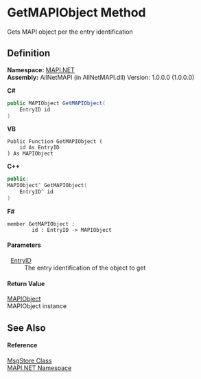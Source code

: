 # GetMAPIObject Method


Gets MAPI object per the entry identification



## Definition
**Namespace:** <a href="5bef4637-66f8-16d4-e5f4-4d0da57a1538.md">MAPI.NET</a>  
**Assembly:** AllNetMAPI (in AllNetMAPI.dll) Version: 1.0.0.0 (1.0.0.0)

**C#**
``` C#
public MAPIObject GetMAPIObject(
	EntryID id
)
```
**VB**
``` VB
Public Function GetMAPIObject ( 
	id As EntryID
) As MAPIObject
```
**C++**
``` C++
public:
MAPIObject^ GetMAPIObject(
	EntryID^ id
)
```
**F#**
``` F#
member GetMAPIObject : 
        id : EntryID -> MAPIObject 
```



#### Parameters
<dl><dt>  <a href="db2ff999-cb6d-b06d-47cc-55b8797d7482.md">EntryID</a></dt><dd>The entry identification of the object to get</dd></dl>

#### Return Value
<a href="6aa245b8-3fdd-0cd0-a3f7-bdccb4596d2c.md">MAPIObject</a>  
MAPIObject instance

## See Also


#### Reference
<a href="6f2a2863-4894-51bc-e286-04b5a90167ef.md">MsgStore Class</a>  
<a href="5bef4637-66f8-16d4-e5f4-4d0da57a1538.md">MAPI.NET Namespace</a>  
